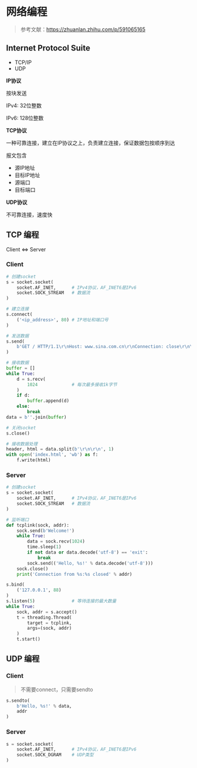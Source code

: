 # 网络编程

> 参考文献：https://zhuanlan.zhihu.com/p/591065165

## Internet Protocol Suite

- TCP/IP
- UDP

**IP协议**

按块发送

IPv4: 32位整数

IPv6: 128位整数

**TCP协议**

一种可靠连接，建立在IP协议之上，负责建立连接，保证数据包按顺序到达

报文包含

- 源IP地址
- 目标IP地址
- 源端口
- 目标端口

**UDP协议**

不可靠连接，速度快

## TCP 编程

Client <=> Server

### **Client**

```python
# 创建socket
s = socket.socket(
	socket.AF_INET,      # IPv4协议，AF_INET6是IPv6
    socket.SOCK_STREAM   # 数据流
)

# 建立连接
s.connect(
	('<ip_address>', 80) # IP地址和端口号
)

# 发送数据
s.send(
	b'GET / HTTP/1.1\r\nHost: www.sina.com.cn\r\nConnection: close\r\n\r\n'
)

# 接收数据
buffer = []
while True:
    d = s.recv(
    	1024             # 每次最多接收1k字节
    )
    if d:
        buffer.append(d)
    else:
        break
data = b''.join(buffer)

# 关闭socket
s.close()

# 接收数据处理
header, html = data.split(b'\r\n\r\n', 1)
with open('index.html', 'wb') as f:
    f.write(html)
```

### **Server**

```python
# 创建socket
s = socket.socket(
	socket.AF_INET,      # IPv4协议，AF_INET6是IPv6
    socket.SOCK_STREAM   # 数据流
)

# 监听端口
def tcplink(sock, addr):
    sock.send(b'Welcome!')
    while True:
        data = sock.recv(1024)
        time.sleep(1)
        if not data or data.decode('utf-8') == 'exit':
            break
        sock.send(('Hello, %s!' % data.decode('utf-8')))
    sock.close()
    print('Connection from %s:%s closed' % addr)

s.bind(
	('127.0.0.1', 88)
)
s.listen(5)              # 等待连接的最大数量
while True:
    sock, addr = s.accept()
    t = threading.Thread(
    	target = tcplink,
        args=(sock, addr)
    )
    t.start()
```

## UDP 编程

### Client

> 不需要connect，只需要sendto

```python
s.sendto(
	b'Hello, %s!' % data,
    addr
)
```

### Server

```python
s = socket.socket(
	socket.AF_INET,      # IPv4协议，AF_INET6是IPv6
	socket.SOCK_DGRAM    # UDP类型
)
```

